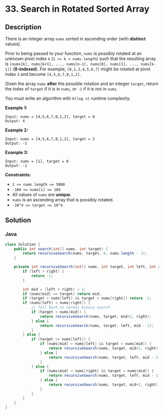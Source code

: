 # 33. Search in Rotated Sorted Array

## Description
There is an integer array `nums` sorted in ascending order (with **distinct** values).

Prior to being passed to your function, `nums` is possibly rotated at an unknown pivot index `k` (`1 <= k < nums.length`) such that the resulting array is `[nums[k], nums[k+1], ..., nums[n-1], nums[0], nums[1], ..., nums[k-1]]` (**0-indexed**). For example, `[0,1,2,4,5,6,7]` might be rotated at pivot index `3` and become `[4,5,6,7,0,1,2]`.

Given the array `nums` **after** the possible rotation and an integer `target`, return the index of `target` if it is in `nums`, or `-1` if it is not in `nums`.

You must write an algorithm with `O(log n)` runtime complexity.

**Example 1:**
```
Input: nums = [4,5,6,7,0,1,2], target = 0
Output: 4
```

**Example 2:**
```
Input: nums = [4,5,6,7,0,1,2], target = 3
Output: -1
```

**Example 3:**
```
Input: nums = [1], target = 0
Output: -1
```


**Constraints:**
+ `1 <= nums.length <= 5000`
+ `-104 <= nums[i] <= 104`
+ All values of `nums` are **unique**.
+ `nums` is an ascending array that is possibly rotated.
+ `-10^4 <= target <= 10^4`


## Solution
### Java
```java
class Solution {
    public int search(int[] nums, int target) {
        return recursiveSearch(nums, target, 0, nums.length - 1);
    }

    private int recursiveSearch(int[] nums, int target, int left, int right) {
        if (left > right) {
            return -1;
        }

        int mid = (left + right) / 2;
        if (nums[mid] == target) return mid;
        if (target < nums[left] && target > nums[right]) return -1;
        if (nums[left] < nums[right]) {
            // fall back to normal binary search
            if (target > nums[mid]) {
                return recursiveSearch(nums, target, mid+1, right);
            } else {
                return recursiveSearch(nums, target, left, mid - 1);
            }
        } else {
            if (target >= nums[left]) {
                if (nums[mid] > nums[left] && target > nums[mid]) {
                    return recursiveSearch(nums, target, mid+1, right);
                } else {
                    return recursiveSearch(nums, target, left, mid - 1);
                }  
            } else {
                if (nums[mid] < nums[right] && target < nums[mid]) {
                    return recursiveSearch(nums, target, left, mid - 1);
                } else {
                    return recursiveSearch(nums, target, mid+1, right);
                }
            }
        }
    }
}
```
